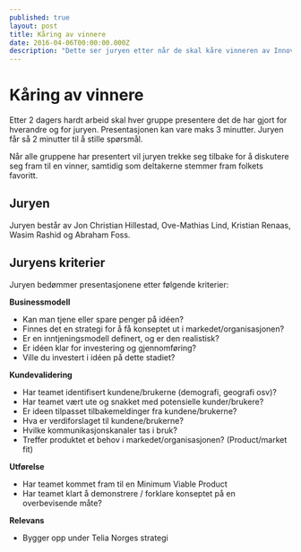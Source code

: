 ```yaml
---
published: true
layout: post
title: Kåring av vinnere
date: 2016-04-06T00:00:00.000Z
description: "Dette ser juryen etter når de skal kåre vinneren av Innovation Days 2016"
---
```


# Kåring av vinnere

Etter 2 dagers hardt arbeid skal hver gruppe presentere det de har gjort for hverandre og for juryen. Presentasjonen kan vare maks 3 minutter. Juryen får så 2 minutter til å stille spørsmål.

Når alle gruppene har presentert vil juryen trekke seg tilbake for å diskutere seg fram til en vinner, samtidig som deltakerne stemmer fram folkets favoritt.

## Juryen

Juryen består av Jon Christian Hillestad, Ove-Mathias Lind, Kristian Renaas, Wasim Rashid og Abraham Foss. 

## Juryens kriterier

Juryen bedømmer presentasjonene etter følgende kriterier:

**Businessmodell**

* Kan man tjene eller spare penger på idéen?
* Finnes det en strategi for å få konseptet ut i markedet/organisasjonen?
* Er en inntjeningsmodell definert, og er den realistisk?
* Er idéen klar for investering og gjennomføring?
* Ville du investert i idéen på dette stadiet?
 
**Kundevalidering**

* Har teamet identifisert kundene/brukerne (demografi, geografi osv)?
* Har teamet vært ute og snakket med potensielle kunder/brukere?
* Er ideen tilpasset tilbakemeldinger fra kundene/brukerne?
* Hva er verdiforslaget til kundene/brukerne?
* Hvilke kommunikasjonskanaler tas i bruk?
* Treffer produktet et behov i markedet/organisasjonen? (Product/market fit)
 
**Utførelse**

* Har teamet kommet fram til en Minimum Viable Product
* Har teamet klart å demonstrere / forklare konseptet på en overbevisende måte?
 
**Relevans**

* Bygger opp under Telia Norges strategi